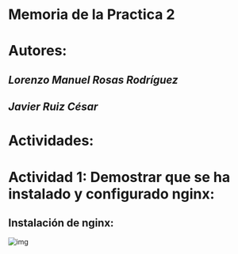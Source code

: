 # Memoria de la Practica 2 

#    #

# Autores: 

## *Lorenzo Manuel Rosas Rodríguez*
## *Javier Ruiz César*

# Actividades:

# Actividad 1: Demostrar que se ha instalado y configurado nginx:
## Instalación de nginx:
![img](https://github.com/lorenmanu/swap1415/blob/master/practica4/tablas)


